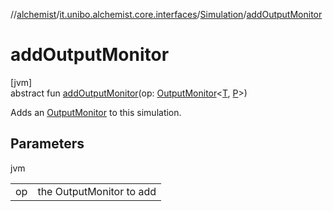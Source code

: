 //[alchemist](../../../index.md)/[it.unibo.alchemist.core.interfaces](../index.md)/[Simulation](index.md)/[addOutputMonitor](add-output-monitor.md)

# addOutputMonitor

[jvm]\
abstract fun [addOutputMonitor](add-output-monitor.md)(op: [OutputMonitor](../../it.unibo.alchemist.boundary.interfaces/-output-monitor/index.md)<[T](../../it.unibo.alchemist.model.interfaces/-node/index.md), [P](index.md)>)

Adds an [OutputMonitor](../../it.unibo.alchemist.boundary.interfaces/-output-monitor/index.md) to this simulation.

## Parameters

jvm

| | |
|---|---|
| op | the OutputMonitor to add |
